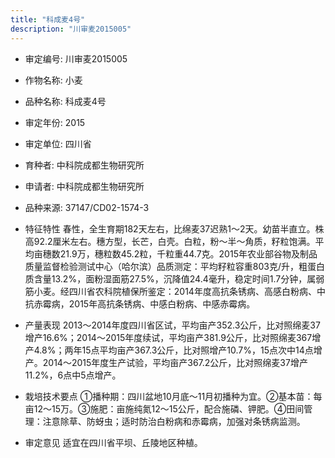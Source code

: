 ```yaml
---
title: "科成麦4号"
description: "川审麦2015005"
---
```

* 审定编号:  川审麦2015005

*  作物名称:  小麦

*  品种名称:  科成麦4号

*  审定年份:  2015

*  审定单位:  四川省

* 育种者:  中科院成都生物研究所

*  申请者:  中科院成都生物研究所

*  品种来源:  37147/CD02-1574-3

*  特征特性
春性，全生育期182天左右，比绵麦37迟熟1～2天。幼苗半直立。株高92.2厘米左右。穗方型，长芒，白壳。白粒，粉～半～角质，籽粒饱满。平均亩穗数21.9万，穗粒数45.2粒，千粒重44.7克。2015年农业部谷物及制品质量监督检验测试中心（哈尔滨）品质测定：平均籽粒容重803克/升，粗蛋白质含量13.2%，面粉湿面筋27.5%，沉降值24.4毫升，稳定时间1.7分钟，属弱筋小麦。经四川省农科院植保所鉴定：2014年度高抗条锈病、高感白粉病、中抗赤霉病，2015年高抗条锈病、中感白粉病、中感赤霉病。

*  产量表现
2013～2014年度四川省区试，平均亩产352.3公斤，比对照绵麦37增产16.6%；2014～2015年度续试，平均亩产381.9公斤，比对照绵麦367增产4.8%；两年15点平均亩产367.3公斤，比对照增产10.7%，15点次中14点增产。2014～2015年度生产试验，平均亩产367.2公斤，比对照绵麦37增产11.2%，6点中5点增产。

*  栽培技术要点
①播种期：四川盆地10月底～11月初播种为宜。②基本苗：每亩12～15万。③施肥：亩施纯氮12～15公斤，配合施磷、钾肥。④田间管理：注意除草、防蚜虫；适时防治白粉病和赤霉病，加强对条锈病监测。

*  审定意见
适宜在四川省平坝、丘陵地区种植。

